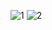 ![1](https://user-images.githubusercontent.com/33457981/84870882-912aa080-b09f-11ea-99d1-f2916360d8bb.png)
![2](https://user-images.githubusercontent.com/33457981/84871589-71e04300-b0a0-11ea-8db0-4ef3f2903cd8.png)
